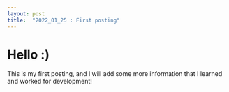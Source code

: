 ```yaml
---
layout: post
title:  "2022_01_25 : First posting"
---
```


# Hello :) 

This is my first posting, and I will add some more information that I learned and worked for development!

